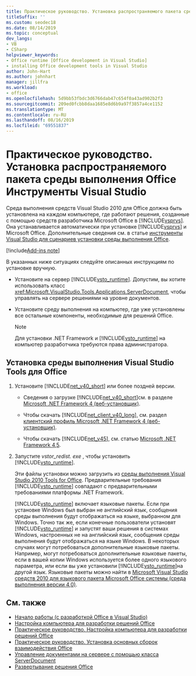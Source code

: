 ```yaml
---
title: Практическое руководство. Установка распространяемого пакета среды выполнения Office Инструменты Visual Studio
titleSuffix: ''
ms.custom: seodec18
ms.date: 08/14/2019
ms.topic: conceptual
dev_langs:
- VB
- CSharp
helpviewer_keywords:
- Office runtime [Office development in Visual Studio]
- installing Office development tools in Visual Studio
author: John-Hart
ms.author: johnhart
manager: jillfra
ms.workload:
- office
ms.openlocfilehash: 5d9bb53fbdc3d6766dab47c654f0a43ad902b2f3
ms.sourcegitcommit: 209ed0fcbb8daa1685e8d6b9a97f3857a4ce1152
ms.translationtype: MT
ms.contentlocale: ru-RU
ms.lasthandoff: 08/16/2019
ms.locfileid: "69551837"
---
```

# <a name="how-to-install-the-visual-studio-tools-for-office-runtime-redistributable"></a>Практическое руководство. Установка распространяемого пакета среды выполнения Office Инструменты Visual Studio
  Среда выполнения средств Visual Studio 2010 для Office должна быть установлена на каждом компьютере, где работают решения, созданные с помощью средств разработчика Microsoft Office в [!INCLUDE[vsprvs](../sharepoint/includes/vsprvs-md.md)]. Она устанавливается автоматически при установке [!INCLUDE[vsprvs](../sharepoint/includes/vsprvs-md.md)] и Microsoft Office. Дополнительные сведения см. в статье [инструменты Visual Studio для сценариев установки среды выполнения Office](../vsto/visual-studio-tools-for-office-runtime-installation-scenarios.md).

[!include[Add-ins note](includes/addinsnote.md)]

 В указанных ниже ситуациях следуйте описанных инструкциям по установке вручную.

- Установите на сервер [!INCLUDE[vsto_runtime](../vsto/includes/vsto-runtime-md.md)]. Допустим, вы хотите использовать класс <xref:Microsoft.VisualStudio.Tools.Applications.ServerDocument>, чтобы управлять на сервере решениями на уровне документов.

- Установите среду выполнения на компьютер, где уже установлены все остальные компоненты, необходимые для решений Office.

    > [!NOTE]
    > Для установки .NET Framework и [!INCLUDE[vsto_runtime](../vsto/includes/vsto-runtime-md.md)] на компьютер разработчика требуются права администратора.

## <a name="to-install-the-visual-studio-tools-for-office-runtime"></a>Установка среды выполнения Visual Studio Tools для Office

1. Установите [!INCLUDE[net_v40_short](../sharepoint/includes/net-v40-short-md.md)] или более поздней версии.

    - Сведения о загрузке [!INCLUDE[net_v40_short](../sharepoint/includes/net-v40-short-md.md)]см. в разделе [Microsoft .NET Framework 4 (веб-установщик)](http://go.microsoft.com/fwlink/?LinkId=178957).

    - Чтобы скачать [!INCLUDE[net_client_v40_long](../vsto/includes/net-client-v40-long-md.md)], см. раздел [клиентский профиль Microsoft .NET Framework 4 (веб-установщик)](http://go.microsoft.com/fwlink/?LinkId=178958).

    - Чтобы скачать [!INCLUDE[net_v45](../vsto/includes/net-v45-md.md)], см. статью [Microsoft .NET Framework 4,5](http://www.microsoft.com/download/details.aspx?id=30653).

2. Запустите *vstor_redist. exe* , чтобы установить [!INCLUDE[vsto_runtime](../vsto/includes/vsto-runtime-md.md)].

     Эти файлы установки можно загрузить из [среды выполнения Visual Studio 2010 Tools for Office](http://go.microsoft.com/fwlink/?LinkId=140384). Предварительные требования [!INCLUDE[vsto_runtime](../vsto/includes/vsto-runtime-md.md)] совпадают с предварительными требованиями платформы .NET Framework.

     [!INCLUDE[vsto_runtime](../vsto/includes/vsto-runtime-md.md)] включает языковые пакеты. Если при установке Windows был выбран не английский язык, сообщения среды выполнения будут отображаться на языке, выбранном для Windows. Точно так же, если конечные пользователи установят [!INCLUDE[vsto_runtime](../vsto/includes/vsto-runtime-md.md)] и запустят ваши решения в системах Windows, настроенных не на английский язык, сообщения среды выполнения будут отображаться на языке Windows. В некоторых случаях могут потребоваться дополнительные языковые пакеты. Например, могут потребоваться дополнительные языковые пакеты, если в вашей копии Windows используется более одного языкового параметра, или если вы уже установили [!INCLUDE[vsto_runtime](../vsto/includes/vsto-runtime-md.md)]на другой язык. Языковые пакеты можно найти в [Microsoft Visual Studio средств 2010 для языкового пакета Microsoft Office системы (среда выполнения версии 4,0)](http://go.microsoft.com/fwlink/?LinkId=140386).

## <a name="see-also"></a>См. также
- [Начало работы &#40;с разработкой Office в Visual Studio&#41;](../vsto/getting-started-office-development-in-visual-studio.md)
- [Настройка компьютера для разработки решений Office](../vsto/configuring-a-computer-to-develop-office-solutions.md)
- [Практическое руководство. Настройка компьютера для разработки решений Office](../vsto/how-to-configure-a-computer-to-develop-office-solutions.md)
- [Практическое руководство. Установка основных сборок взаимодействия Office](../vsto/how-to-install-office-primary-interop-assemblies.md)
- [Управление документами на сервере с помощью класса ServerDocument](../vsto/managing-documents-on-a-server-by-using-the-serverdocument-class.md)
- [Развертывание решения Office](../vsto/deploying-an-office-solution.md)
